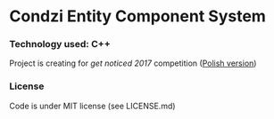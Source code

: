 # Condzi Entity Component System
### Technology used: C++
Project is creating for _get noticed 2017_ competition ([Polish version](http://devstyle.pl/daj-sie-poznac/))  
### License
Code is under MIT license (see LICENSE.md)